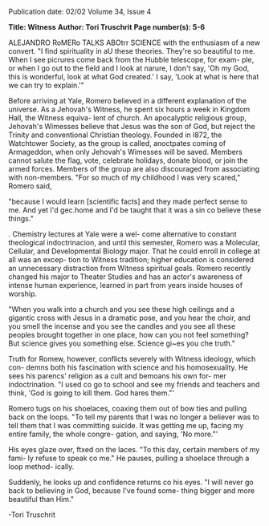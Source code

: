 Publication date: 02/02
Volume 34, Issue 4

**Title: Witness**
**Author: Tori Truschrit**
**Page number(s): 5-6**

ALEJANDRO RoMERo TALKS ABOtrr SCIENCE 
with the enthusiasm of a new convert. "I find 
spirituality in aU these theories. They're so 
beautiful to me. When I see picrures come 
back from the Hubble telescope, for exam-
ple, or when I go out to the field and I look 
at narure, I don't say, 'Oh my God, this is 
wonderful, look at what God created.' I say, 
'Look at what is here that we can try to 
explain.'" 

Before arriving at Yale, Romero believed 
in a different explanation of the universe. As 
a Jehovah's Witness, he spent six hours a 
week in Kingdom Hall, the Witness equiva-
lent of church. An apocalyptic religious 
group, Jehovah's Wimesses believe that Jesus 
was the son of God, but reject the Trinity and 
conventional Christian theology. Founded in 
l872, the Watchtower Society, as the group is 
called, 
anoctpates 
coming 
of 
Armageddon, when only Jehovah's Wimesses 
will be saved. Members cannot salute the 
flag, vote, celebrate holidays, donate blood, 
or join the armed forces. Members of the 
group are also discouraged from associating 
with non-members. "For so much of my 
childhood I was very scared," Romero said, 

"because I would learn [scientific facts] and 
they made perfect sense to me. And yet I'd 
gec.home and I'd be taught that it was a sin 
co believe these things." 

. Chemistry lectures at Yale were a wel-
come alternative to constant theological 
indoctrinacion, and until this semester, 
Romero was a Molecular, Cellular, and 
Developmental Biology major. That he 
could enroll in college at all was an excep-
tion to Witness tradition; higher education 
is considered an unnecessary distraction 
from Witness spiritual goals. Romero 
recently changed his major to Theater 
Studies and has an actor's awareness of 
intense human experience, learned in part 
from years inside houses of worship. 

"When you walk into a church and you see 
these high ceilings and a gigantic cross with 
Jesus in a dramatic pose, and you hear the 
choir, and you smell the incense and you 
see the candles and you see all these peoples 
brought together in one place, how can you 
not feel something? But science gives you 
something else. Science gi~es you che 
truth." 

Truth for Romew, however, conflicts 
severely with Witness ideology, which con-
demns both his fascination with science 
and his homosexuality. He sees his parencs' 
religion as a cult and bemoans his own for-
mer indoctrination. "I used co go to school 
and see my friends and teachers and think, 
'God is going to kill them. God hares 
them."' 

Romero tugs on his shoelaces, coaxing 
them out of bow ties and pulling back on 
the loops. "To tell my parents that I was no 
longer a believer was to tell them that I was 
committing suicide. It was getting me up, 
facing my entire family, the whole congre-
gation, and saying, 'No more."' 

His eyes glaze over, ftxed on the laces. 
"To this day, certain members of my fami-
ly refuse to speak co me." He pauses, 
pulling a shoelace through a loop method-
ically. 

Suddenly, he looks up and confidence 
returns co his eyes. "I will never go back to 
believing in God, because I've found some-
thing bigger and more beautiful than 
Him." 

-Tori Truschrit